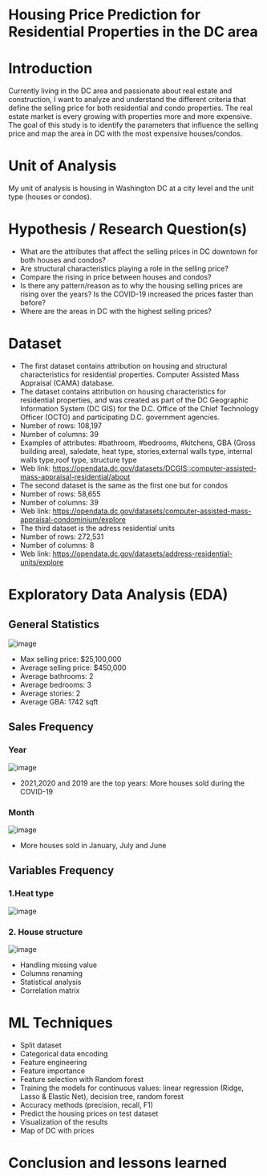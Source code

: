 # Housing Price Prediction for Residential Properties in the DC area

# Introduction
Currently living in the DC area and passionate about real estate and construction, I want to analyze and understand the different criteria that define the selling price for both  residential and condo properties.
The real estate market is every growing with properties more and more expensive.
The goal of this study is to identify the parameters that influence the selling price and map the area in DC with the most expensive houses/condos.

# Unit of Analysis
My unit of analysis is housing in Washington DC at a city level and the unit type (houses or condos).

# Hypothesis / Research Question(s)
- What are the attributes that affect the selling prices in DC downtown for both houses and condos?
- Are structural characteristics playing a role in the selling price?
- Compare the rising in price between houses and condos?
- Is there any pattern/reason as to why the housing selling prices are rising over the years? Is the COVID-19 increased the prices faster than before?
- Where are the areas in DC with the highest selling prices?

# Dataset
- The first dataset contains attribution on housing and structural characteristics for residential properties.
Computer Assisted Mass Appraisal (CAMA) database. 
- The dataset contains attribution on housing characteristics for residential properties, and was created as part of the DC Geographic Information System (DC GIS) for the D.C. Office of the Chief Technology Officer (OCTO) and participating D.C. government agencies.
- Number of rows: 108,197 
- Number of columns: 39
- Examples of attributes: #bathroom, #bedrooms, #kitchens, GBA (Gross building area), saledate, heat type, stories,external walls type, internal walls type,roof type, structure type 
- Web link: https://opendata.dc.gov/datasets/DCGIS::computer-assisted-mass-appraisal-residential/about
- The second dataset is the same as the first one but for condos
- Number of rows: 58,655
- Number of columns: 39
- Web link: https://opendata.dc.gov/datasets/computer-assisted-mass-appraisal-condominium/explore
- The third dataset is the adress residential units
- Number of rows: 272,531
- Number of columns: 8
- Web link: https://opendata.dc.gov/datasets/address-residential-units/explore

# Exploratory Data Analysis (EDA)

## General Statistics

![image](https://user-images.githubusercontent.com/70168968/155884650-797530ef-e449-46ce-9910-c463f3039872.png)

- Max selling price:
         $25,100,000
- Average selling price:
         $450,000
- Average bathrooms: 2
- Average bedrooms: 3
- Average stories: 2
- Average GBA: 1742 sqft

## Sales Frequency
### Year
![image](https://user-images.githubusercontent.com/70168968/155884737-69bcf267-6ac4-40c1-9bbc-5297c1438368.png)

- 2021,2020 and 2019 are the top years: More houses sold during the COVID-19
### Month
![image](https://user-images.githubusercontent.com/70168968/155884759-49ea4dc5-ba1d-4183-990e-91204c97f88f.png)

- More houses sold in January, July and June

## Variables Frequency 
### 1.Heat type
![image](https://user-images.githubusercontent.com/70168968/155884833-653eb12f-af4e-4519-82f3-969be6595162.png)
### 2. House structure
![image](https://user-images.githubusercontent.com/70168968/155884851-97618645-afc7-41f6-afcc-8516c4a64a27.png)





- Handling missing value
- Columns renaming
- Statistical analysis
- Correlation matrix

# ML Techniques
- Split dataset
- Categorical data encoding
- Feature engineering
- Feature importance
- Feature selection with Random forest
- Training the models for continuous values: linear regression (Ridge, Lasso & Elastic Net), decision tree, random forest
- Accuracy methods (precision, recall, F1)
- Predict the housing prices on test dataset
- Visualization of the results
- Map of DC with prices

# Conclusion and lessons learned
